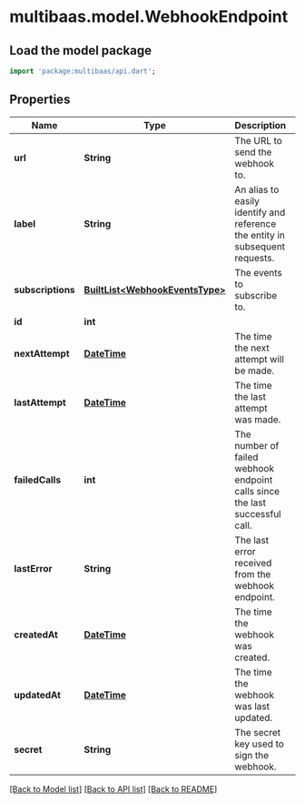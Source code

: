 # multibaas.model.WebhookEndpoint

## Load the model package
```dart
import 'package:multibaas/api.dart';
```

## Properties
Name | Type | Description | Notes
------------ | ------------- | ------------- | -------------
**url** | **String** | The URL to send the webhook to. | 
**label** | **String** | An alias to easily identify and reference the entity in subsequent requests. | 
**subscriptions** | [**BuiltList&lt;WebhookEventsType&gt;**](WebhookEventsType.md) | The events to subscribe to. | 
**id** | **int** |  | 
**nextAttempt** | [**DateTime**](DateTime.md) | The time the next attempt will be made. | [optional] 
**lastAttempt** | [**DateTime**](DateTime.md) | The time the last attempt was made. | [optional] 
**failedCalls** | **int** | The number of failed webhook endpoint calls since the last successful call. | 
**lastError** | **String** | The last error received from the webhook endpoint. | [optional] 
**createdAt** | [**DateTime**](DateTime.md) | The time the webhook was created. | 
**updatedAt** | [**DateTime**](DateTime.md) | The time the webhook was last updated. | 
**secret** | **String** | The secret key used to sign the webhook. | 

[[Back to Model list]](../README.md#documentation-for-models) [[Back to API list]](../README.md#documentation-for-api-endpoints) [[Back to README]](../README.md)


